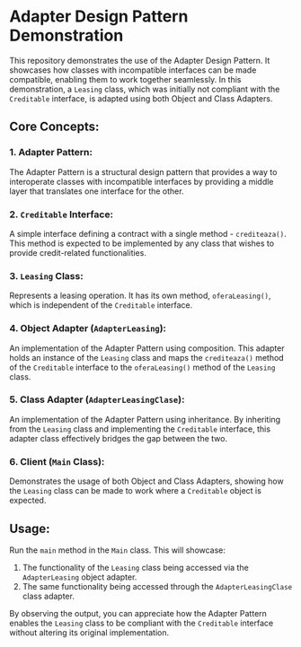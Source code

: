 # Adapter Design Pattern Demonstration

This repository demonstrates the use of the Adapter Design Pattern. It showcases how classes with incompatible interfaces can be made compatible, enabling them to work together seamlessly. In this demonstration, a `Leasing` class, which was initially not compliant with the `Creditable` interface, is adapted using both Object and Class Adapters.

## Core Concepts:

### 1. **Adapter Pattern**:
The Adapter Pattern is a structural design pattern that provides a way to interoperate classes with incompatible interfaces by providing a middle layer that translates one interface for the other.

### 2. **`Creditable` Interface**:
A simple interface defining a contract with a single method - `crediteaza()`. This method is expected to be implemented by any class that wishes to provide credit-related functionalities.

### 3. **`Leasing` Class**:
Represents a leasing operation. It has its own method, `oferaLeasing()`, which is independent of the `Creditable` interface.

### 4. **Object Adapter (`AdapterLeasing`)**:
An implementation of the Adapter Pattern using composition. This adapter holds an instance of the `Leasing` class and maps the `crediteaza()` method of the `Creditable` interface to the `oferaLeasing()` method of the `Leasing` class.

### 5. **Class Adapter (`AdapterLeasingClase`)**:
An implementation of the Adapter Pattern using inheritance. By inheriting from the `Leasing` class and implementing the `Creditable` interface, this adapter class effectively bridges the gap between the two.

### 6. **Client (`Main` Class)**:
Demonstrates the usage of both Object and Class Adapters, showing how the `Leasing` class can be made to work where a `Creditable` object is expected.

## Usage:

Run the `main` method in the `Main` class. This will showcase:

1. The functionality of the `Leasing` class being accessed via the `AdapterLeasing` object adapter.
2. The same functionality being accessed through the `AdapterLeasingClase` class adapter.

By observing the output, you can appreciate how the Adapter Pattern enables the `Leasing` class to be compliant with the `Creditable` interface without altering its original implementation.
